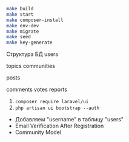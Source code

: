 
```bash
make build
make start
make composer-install
make env-dev
make migrate
make seed
make key-generate
```

Структура БД
users

topics
communities

posts

comments
votes
reports

1. `composer require laravel/ui`
2. `php artisan ui bootstrap --auth`
- Добавляем "username" в таблицу "users"
- Email Verification After Registration 
- Community Model





